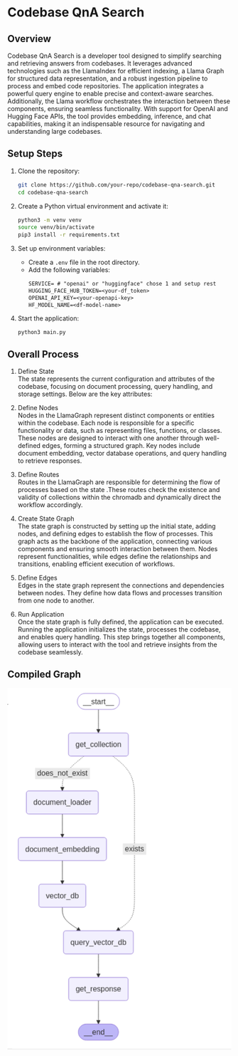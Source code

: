 # Codebase QnA Search

## Overview
Codebase QnA Search is a developer tool designed to simplify searching and retrieving answers from codebases. It leverages advanced technologies such as the LlamaIndex for efficient indexing, a Llama Graph for structured data representation, and a robust ingestion pipeline to process and embed code repositories. The application integrates a powerful query engine to enable precise and context-aware searches. Additionally, the Llama workflow orchestrates the interaction between these components, ensuring seamless functionality. With support for OpenAI and Hugging Face APIs, the tool provides embedding, inference, and chat capabilities, making it an indispensable resource for navigating and understanding large codebases.

## Setup Steps
1. Clone the repository:
    ```bash
    git clone https://github.com/your-repo/codebase-qna-search.git
    cd codebase-qna-search
    ```

2. Create a Python virtual environment and activate it:
    ```bash
    python3 -m venv venv
    source venv/bin/activate
    pip3 install -r requirements.txt 
    ```

3. Set up environment variables:
    - Create a `.env` file in the root directory.
    - Add the following variables:
      ```
      SERVICE= # "openai" or "huggingface" chose 1 and setup rest
      HUGGING_FACE_HUB_TOKEN=<your-df_token>
      OPENAI_API_KEY=<your-openapi-key>
      HF_MODEL_NAME=<df-model-name>
      ```

4. Start the application:
    ```
    python3 main.py
    ```

## Overall Process
1. Define State  
    The state represents the current configuration and attributes of the codebase, focusing on document processing, query handling, and storage settings. Below are the key attributes:  

2. Define Nodes  
    Nodes in the LlamaGraph represent distinct components or entities within the codebase. Each node is responsible for a specific functionality or data, such as representing files, functions, or classes. These nodes are designed to interact with one another through well-defined edges, forming a structured graph. Key nodes include document embedding, vector database operations, and query handling to retrieve responses.

3. Define Routes  
    Routes in the LlamaGraph are responsible for determining the flow of processes based on the state .These routes check the existence and validity of collections within the chromadb and dynamically direct the workflow accordingly.

4. Create State Graph  
    The state graph is constructed by setting up the initial state, adding nodes, and defining edges to establish the flow of processes. This graph acts as the backbone of the application, connecting various components and ensuring smooth interaction between them. Nodes represent functionalities, while edges define the relationships and transitions, enabling efficient execution of workflows.

5. Define Edges  
    Edges in the state graph represent the connections and dependencies between nodes. They define how data flows and processes transition from one node to another.

6. Run Application  
    Once the state graph is fully defined, the application can be executed. Running the application initializes the state, processes the codebase, and enables query handling. This step brings together all components, allowing users to interact with the tool and retrieve insights from the codebase seamlessly.

## Compiled Graph
![Compiled Graph](docs/compiled_graph.png)


